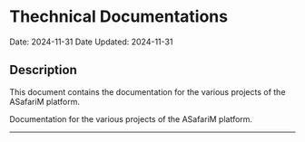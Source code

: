 # Thechnical Documentations

Date: 2024-11-31 
Date Updated: 2024-11-31

## Description
This document contains the documentation for the various projects of the ASafariM platform.


Documentation for the various projects of the ASafariM platform.

---